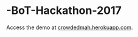 # -BoT-Hackathon-2017

Access the demo at [crowdedmah.herokuapp.com](http://crowdedmah.herokuapp.com).
